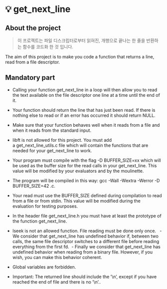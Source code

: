 # 💡 get_next_line

## About the project
> 이 프로젝트는 파일 디스크립터로부터 읽혀진, 개행으로 끝나는 한 줄을 반환하는 함수를 코드화 한 것 입니다.

The aim of this project is to make you code a function that returns a line, read from a file descriptor.

## Mandatory part
- Calling your function get_next_line in a loop will then allow you to read the text available on the file descriptor one line at a time until the end of it. 

- Your function should return the line that has just been read. If there is nothing else to read or if an error has occurred it should return NULL.

- Make sure that your function behaves well when it reads from a file and when it reads from the standard input.  

- libft is not allowed for this project. You must add a get_next_line_utils.c file which will contain the functions that are needed for your get_next_line to work. 

- Your program must compile with the flag -D BUFFER_SIZE=xx which will be used as the buffer size for the read calls in your get_next_line. This value will be modified by your evaluators and by the moulinette. 

- The program will be compiled in this way: gcc -Wall -Wextra -Werror -D BUFFER_SIZE=42 <files>.c.  

- Your read must use the BUFFER_SIZE defined during compilation to read from a file or from stdin. This value will be modified during the evaluation for testing purposes. 

- In the header file get_next_line.h you must have at least the prototype of the function get_next_line. 

- lseek is not an allowed function. File reading must be done only once.   - We consider that get_next_line has undefined behavior if, between two calls, the same file descriptor switches to a different file before reading everything from the first fd.  - Finally we consider that get_next_line has undefined behavior when reading from a binary file. However, if you wish, you can make this behavior coherent.  

- Global variables are forbidden.  

- Important: The returned line should include the ’\n’, except if you have reached the end of file and there is no ’\n’..
